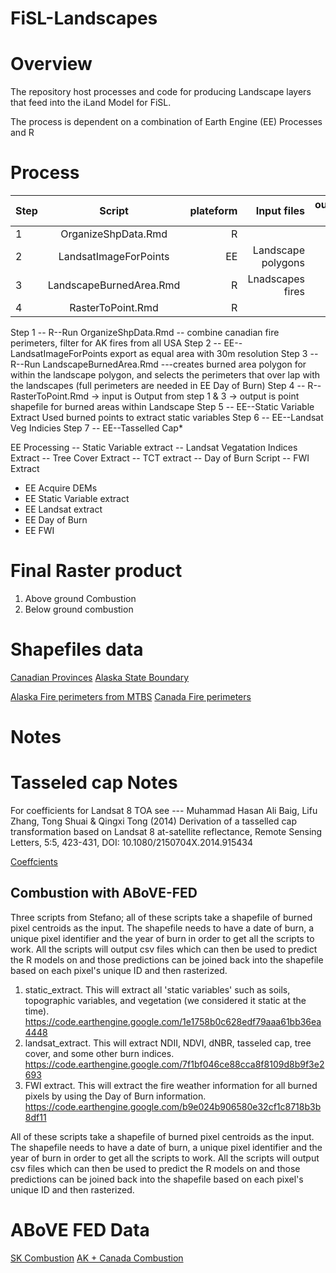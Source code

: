 # FiSL-Landscapes


# Overview

The repository host processes and code for producing Landscape layers that feed into the iLand Model for FiSL.

The process is dependent on a combination of Earth Engine (EE) Processes and R

# Process

| Step    | Script                         | plateform  | Input files        | output files  |
| ------- |:------------------------------:| ----------:| ------------------:| -------------:|
| 1       | OrganizeShpData.Rmd            |  R         |
| 2       | LandsatImageForPoints          |  EE        | Landscape polygons
| 3       | LandscapeBurnedArea.Rmd        |  R         | Lnadscapes fires   |
| 4       | RasterToPoint.Rmd              |  R

Step 1 -- R--Run OrganizeShpData.Rmd -- combine canadian fire perimeters, filter for AK fires from all USA
Step 2 -- EE--LandsatImageForPoints export as equal area with 30m resolution
Step 3 -- R--Run LandscapeBurnedArea.Rmd ---creates burned area polygon for within the landscape polygon, and selects the perimeters that over lap with the landscapes (full perimeters are needed in EE Day of Burn)
Step 4 -- R--RasterToPoint.Rmd -> input is Output from step 1 & 3 -> output is point shapefile for burned areas within Landscape
Step 5 -- EE--Static Variable Extract Used burned points to extract static variables
Step 6 -- EE--Landsat Veg Indicies
Step 7 -- EE--Tasselled Cap*




EE Processing
-- Static Variable extract
-- Landsat Vegatation Indices Extract
-- Tree Cover Extract
-- TCT extract
-- Day of Burn Script
-- FWI Extract

*  EE Acquire DEMs
*  EE Static Variable extract
*  EE Landsat extract
*  EE Day of Burn
*  EE FWI


# Final Raster product
1. Above ground Combustion
2. Below ground combustion

#  Shapefiles data 
[Canadian Provinces](https://open.canada.ca/data/en/dataset/a883eb14-0c0e-45c4-b8c4-b54c4a819edb)
[Alaska State Boundary](https://www.sciencebase.gov/catalog/item/59d5b565e4b05fe04cc53a91)

[Alaska Fire perimeters from MTBS](https://www.mtbs.gov/direct-download)
[Canada Fire perimeters](https://cwfis.cfs.nrcan.gc.ca/datamart/download/nbac)

# Notes


# Tasseled cap Notes
For coefficients for Landsat 8 TOA see --- Muhammad Hasan Ali Baig, Lifu Zhang, Tong Shuai & Qingxi Tong (2014) Derivation of a tasselled cap transformation based on Landsat 8 at-satellite reflectance, Remote Sensing Letters, 5:5, 423-431, DOI: 10.1080/2150704X.2014.915434

[Coeffcients](https://gis.stackexchange.com/questions/156161/tasseled-cap-transformation-coefficient-and-bias-value)

## Combustion with ABoVE-FED
Three scripts from Stefano; all of these scripts take a shapefile of burned pixel centroids as the input.  The shapefile needs to have a date of burn, a unique pixel identifier and the year of burn in order to get all the scripts to work.  All the scripts will output csv files which can then be used to predict the R models on and those predictions can be joined back into the shapefile based on each pixel's unique ID and then rasterized. 
1) static_extract. This will extract all 'static variables' such as soils, topographic variables, and vegetation (we considered it static at the time).   https://code.earthengine.google.com/1e1758b0c628edf79aaa61bb36ea4448
2) landsat_extract.  This will extract NDII, NDVI, dNBR, tasseled cap, tree cover, and some other burn indices.  https://code.earthengine.google.com/7f1bf046ce88cca8f8109d8b9f3e2693
3) FWI extract.  This will extract the fire weather information for all burned pixels by using the Day of Burn information. https://code.earthengine.google.com/b9e024b906580e32cf1c8718b3b8df11



All of these scripts take a shapefile of burned pixel centroids as the input.  The shapefile needs to have a date of burn, a unique pixel identifier and the year of burn in order to get all the scripts to work.  All the scripts will output csv files which can then be used to predict the R models on and those predictions can be joined back into the shapefile based on each pixel's unique ID and then rasterized.  


# ABoVE FED Data
[SK Combustion](https://daac.ornl.gov/cgi-bin/dsviewer.pl?ds_id=1740)
[AK + Canada Combustion](https://daac.ornl.gov/cgi-bin/dsviewer.pl?ds_id=2063)